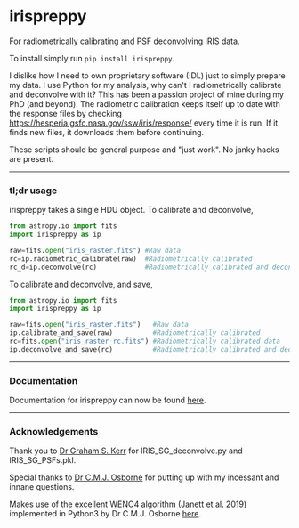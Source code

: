 # irispreppy
For radiometrically calibrating and PSF deconvolving IRIS data.

To install simply run `pip install irispreppy`.

I dislike how I need to own proprietary software (IDL) just to simply prepare my data. I use Python for my analysis, why can't I radiometrically calibrate and deconvolve with it?
This has been a passion project of mine during my PhD (and beyond). The radiometric calibration keeps itself up to date with the response files by checking https://hesperia.gsfc.nasa.gov/ssw/iris/response/ every time it is run. If it finds new files, it downloads them before continuing.

These scripts should be general purpose and "just work". No janky hacks are present.

---

### tl;dr usage

irispreppy takes a single HDU object. To calibrate and deconvolve,

```python
from astropy.io import fits
import irispreppy as ip

raw=fits.open("iris_raster.fits") #Raw data
rc=ip.radiometric_calibrate(raw)  #Radiometrically calibrated
rc_d=ip.deconvolve(rc)            #Radiometrically calibrated and deconvolved
```

To calibrate and deconvolve, and save,

```python
from astropy.io import fits
import irispreppy as ip

raw=fits.open("iris_raster.fits")   #Raw data
ip.calibrate_and_save(raw)          #Radiometrically calibrated
rc=fits.open("iris_raster_rc.fits") #Radiometrically calibrated data
ip.deconvolve_and_save(rc)	        #Radiometrically calibrated and deconvolved
```

---

### Documentation

Documentation for irispreppy can now be found [here](https://ofaaron3.github.io/irispreppy).

---

### Acknowledgements

Thank you to [Dr Graham S. Kerr](https://github.com/grahamkerr) for IRIS_SG_deconvolve.py and IRIS_SG_PSFs.pkl.

Special thanks to [Dr C.M.J. Osborne](https://github.com/Goobley) for putting up with my incessant and innane questions.

Makes use of the excellent WENO4 algorithm ([Janett et al. 2019](https://doi.org/10.1051/0004-6361/201834761)) implemented in Python3 by Dr C.M.J. Osborne [here](https://github.com/Goobley/Weno4Interpolation).
